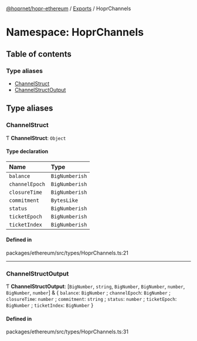 [@hoprnet/hopr-ethereum](../README.md) / [Exports](../modules.md) / HoprChannels

# Namespace: HoprChannels

## Table of contents

### Type aliases

- [ChannelStruct](HoprChannels.md#channelstruct)
- [ChannelStructOutput](HoprChannels.md#channelstructoutput)

## Type aliases

### ChannelStruct

Ƭ **ChannelStruct**: `Object`

#### Type declaration

| Name | Type |
| :------ | :------ |
| `balance` | `BigNumberish` |
| `channelEpoch` | `BigNumberish` |
| `closureTime` | `BigNumberish` |
| `commitment` | `BytesLike` |
| `status` | `BigNumberish` |
| `ticketEpoch` | `BigNumberish` |
| `ticketIndex` | `BigNumberish` |

#### Defined in

packages/ethereum/src/types/HoprChannels.ts:21

___

### ChannelStructOutput

Ƭ **ChannelStructOutput**: [`BigNumber`, `string`, `BigNumber`, `BigNumber`, `number`, `BigNumber`, `number`] & { `balance`: `BigNumber` ; `channelEpoch`: `BigNumber` ; `closureTime`: `number` ; `commitment`: `string` ; `status`: `number` ; `ticketEpoch`: `BigNumber` ; `ticketIndex`: `BigNumber`  }

#### Defined in

packages/ethereum/src/types/HoprChannels.ts:31
